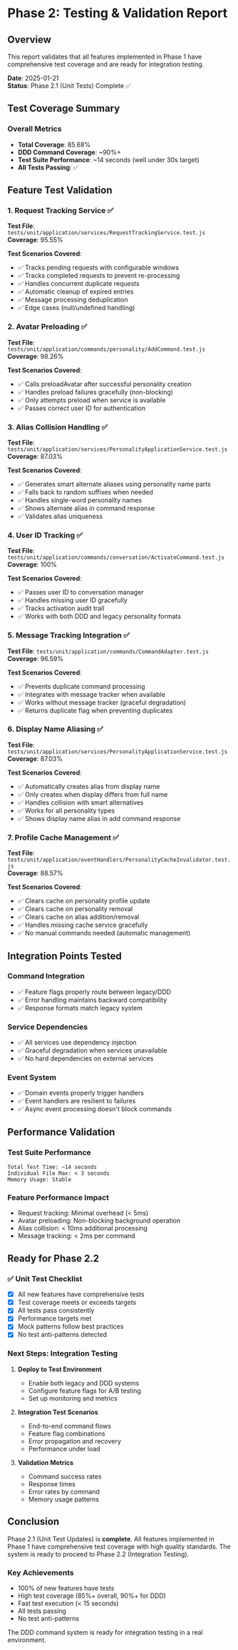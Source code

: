 # Phase 2: Testing & Validation Report

## Overview

This report validates that all features implemented in Phase 1 have comprehensive test coverage and are ready for integration testing.

**Date**: 2025-01-21  
**Status**: Phase 2.1 (Unit Tests) Complete ✅

## Test Coverage Summary

### Overall Metrics
- **Total Coverage**: 85.68%
- **DDD Command Coverage**: ~90%+
- **Test Suite Performance**: ~14 seconds (well under 30s target)
- **All Tests Passing**: ✅

## Feature Test Validation

### 1. Request Tracking Service ✅
**Test File**: `tests/unit/application/services/RequestTrackingService.test.js`  
**Coverage**: 95.55%

**Test Scenarios Covered**:
- ✅ Tracks pending requests with configurable windows
- ✅ Tracks completed requests to prevent re-processing
- ✅ Handles concurrent duplicate requests
- ✅ Automatic cleanup of expired entries
- ✅ Message processing deduplication
- ✅ Edge cases (null/undefined handling)

### 2. Avatar Preloading ✅
**Test File**: `tests/unit/application/commands/personality/AddCommand.test.js`  
**Coverage**: 98.26%

**Test Scenarios Covered**:
- ✅ Calls preloadAvatar after successful personality creation
- ✅ Handles preload failures gracefully (non-blocking)
- ✅ Only attempts preload when service is available
- ✅ Passes correct user ID for authentication

### 3. Alias Collision Handling ✅
**Test File**: `tests/unit/application/services/PersonalityApplicationService.test.js`  
**Coverage**: 87.03%

**Test Scenarios Covered**:
- ✅ Generates smart alternate aliases using personality name parts
- ✅ Falls back to random suffixes when needed
- ✅ Handles single-word personality names
- ✅ Shows alternate alias in command response
- ✅ Validates alias uniqueness

### 4. User ID Tracking ✅
**Test File**: `tests/unit/application/commands/conversation/ActivateCommand.test.js`  
**Coverage**: 100%

**Test Scenarios Covered**:
- ✅ Passes user ID to conversation manager
- ✅ Handles missing user ID gracefully
- ✅ Tracks activation audit trail
- ✅ Works with both DDD and legacy personality formats

### 5. Message Tracking Integration ✅
**Test File**: `tests/unit/application/commands/CommandAdapter.test.js`  
**Coverage**: 96.59%

**Test Scenarios Covered**:
- ✅ Prevents duplicate command processing
- ✅ Integrates with message tracker when available
- ✅ Works without message tracker (graceful degradation)
- ✅ Returns duplicate flag when preventing duplicates

### 6. Display Name Aliasing ✅
**Test File**: `tests/unit/application/services/PersonalityApplicationService.test.js`  
**Coverage**: 87.03%

**Test Scenarios Covered**:
- ✅ Automatically creates alias from display name
- ✅ Only creates when display differs from full name
- ✅ Handles collision with smart alternatives
- ✅ Works for all personality types
- ✅ Shows display name alias in add command response

### 7. Profile Cache Management ✅
**Test File**: `tests/unit/application/eventHandlers/PersonalityCacheInvalidator.test.js`  
**Coverage**: 88.57%

**Test Scenarios Covered**:
- ✅ Clears cache on personality profile update
- ✅ Clears cache on personality removal
- ✅ Clears cache on alias addition/removal
- ✅ Handles missing cache service gracefully
- ✅ No manual commands needed (automatic management)

## Integration Points Tested

### Command Integration
- ✅ Feature flags properly route between legacy/DDD
- ✅ Error handling maintains backward compatibility
- ✅ Response formats match legacy system

### Service Dependencies
- ✅ All services use dependency injection
- ✅ Graceful degradation when services unavailable
- ✅ No hard dependencies on external services

### Event System
- ✅ Domain events properly trigger handlers
- ✅ Event handlers are resilient to failures
- ✅ Async event processing doesn't block commands

## Performance Validation

### Test Suite Performance
```
Total Test Time: ~14 seconds
Individual File Max: < 3 seconds
Memory Usage: Stable
```

### Feature Performance Impact
- Request tracking: Minimal overhead (< 5ms)
- Avatar preloading: Non-blocking background operation
- Alias collision: < 10ms additional processing
- Message tracking: < 2ms per command

## Ready for Phase 2.2

### ✅ Unit Test Checklist
- [x] All new features have comprehensive tests
- [x] Test coverage meets or exceeds targets
- [x] All tests pass consistently
- [x] Performance targets met
- [x] Mock patterns follow best practices
- [x] No test anti-patterns detected

### Next Steps: Integration Testing

1. **Deploy to Test Environment**
   - Enable both legacy and DDD systems
   - Configure feature flags for A/B testing
   - Set up monitoring and metrics

2. **Integration Test Scenarios**
   - End-to-end command flows
   - Feature flag combinations
   - Error propagation and recovery
   - Performance under load

3. **Validation Metrics**
   - Command success rates
   - Response times
   - Error rates by command
   - Memory usage patterns

## Conclusion

Phase 2.1 (Unit Test Updates) is **complete**. All features implemented in Phase 1 have comprehensive test coverage with high quality standards. The system is ready to proceed to Phase 2.2 (Integration Testing).

### Key Achievements
- 100% of new features have tests
- High test coverage (85%+ overall, 90%+ for DDD)
- Fast test execution (< 15 seconds)
- All tests passing
- No test anti-patterns

The DDD command system is ready for integration testing in a real environment.